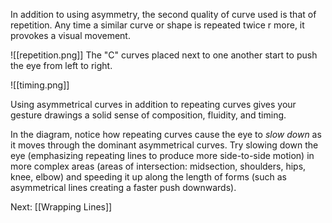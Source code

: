 In addition to using asymmetry, the second quality of curve used is that of repetition. Any time a similar curve or shape is repeated twice r more, it provokes a visual movement.

![[repetition.png]]
The "C" curves placed next to one another start to push the eye from left to right.

![[timing.png]]

Using asymmetrical curves in addition to repeating curves gives your gesture drawings a solid sense of composition, fluidity, and timing.

In the diagram, notice how repeating curves cause the eye to *slow down* as it moves through the dominant asymmetrical curves. 
Try slowing down the eye (emphasizing repeating lines to produce more side-to-side motion) in more complex areas (areas of intersection: midsection, shoulders, hips, knee, elbow) and speeding it up along the length of forms (such as asymmetrical lines creating a faster push downwards).

Next: [[Wrapping Lines]]
